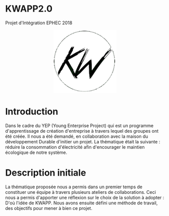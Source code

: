 # KWAPP2.0
Projet d'Intégration EPHEC 2018

<p align="center">
  <img src="https://github.com/gpk659/KWAPP2.0/blob/master/code/www/images/KwapplogoBlack2.png"> </p>
  
# Introduction

Dans le cadre du YEP (Young Enterprise Project) qui est un programme d'apprentissage de création d'entreprise à travers lequel des groupes ont été créée. Il nous a été demandé, en 
collaboration avec la maison du développement Durable d'initier un projet.  La thématique était la suivante : réduire la consommation d'électricité afin d'encourager le maintien 
écologique de notre système.

# Description initiale
La thématique proposée nous a permis dans un premier temps de constituer une équipe à travers plusieurs ateliers de collaborations. Ceci nous a permis d'apporter une réflexion sur le 
choix de la solution à adopter : D'où l'idée de KWAPP.
Nous avons ensuite défini une méthode de travail, des objectifs pour mener à bien ce projet.
